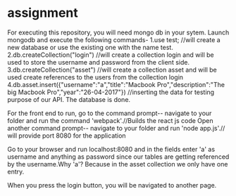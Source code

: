 # assignment
For executing this repository, you will need mongo db in your sytem. 
Launch mongodb and execute the following commands-
  1.use test; //will create a new database or use the existing one with the name test.
  2.db.createCollection("login") //will create a collection login and will be used to store the username and password from the client side.
  3.db.createCollection("asset") //will create a collection asset and will be used create references to the users from the collection login
  4.db.asset.insert({"username":"a","title":"Macbook Pro","description":"The big Macbook Pro","year":"26-04-2017"}) //inserting the data for testing purpose of our API.
  The database is done.
  
  For the front end to run, go to the command prompt-- navigate to your folder and run the command 'webpack'.//Builds the react js code
  Open another command prompt-- navigate to your folder and run 'node app.js'.// will provide port 8080 for the application
  
  Go to your browser and run localhost:8080 and in the fields enter 'a' as username and anything as password since our tables are getting referenced by the username.Why 'a'? Because in the asset collection we only have one entry.
  
  When you press the login button, you will be navigated to another page.
  
